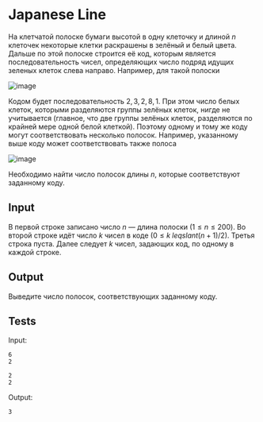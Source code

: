 # Japanese Line
На клетчатой полоске бумаги высотой в одну клеточку и длиной $n$ клеточек некоторые клетки раскрашены в зелёный и белый цвета. Дальше по этой полоске строится её код, которым является последовательность чисел, определяющих число подряд идущих зеленых клеток слева направо. Например, для такой полоски

![image](https://user-images.githubusercontent.com/93089691/209365940-c9ce18e7-71c2-448e-b59c-c6788d94cc80.png)

Кодом будет последовательность $2, 3, 2, 8, 1$. При этом число белых клеток, которыми разделяются группы зелёных клеток, нигде не учитывается (главное, что две группы зелёных клеток, разделяются по крайней мере одной белой клеткой). Поэтому одному и тому же коду могут соответствовать несколько полосок. Например, указанному выше коду может соответствовать также полоса

![image](https://user-images.githubusercontent.com/93089691/209365991-0d785430-6b86-4d47-bb55-eb57d0da2c04.png)

Необходимо найти число полосок длины $n$, которые соответствуют заданному коду.

## Input
В первой строке записано число $n$ — длина полоски ($1 \leqslant n \leqslant 200$). Во второй строке идёт число $k$ чисел в коде ($0 \leqslant k \;leqslant (n + 1) / 2$). Третья строка пуста. Далее следует $k$ чисел, задающих код, по одному в каждой строке.

## Output
Выведите число полосок, соответствующих заданному коду.

## Tests
Input:
```
6
2

2
2
```
Output:
```
3
```

